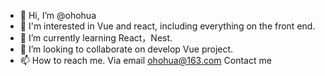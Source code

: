 - 👋 Hi, I’m @ohohua
- 👀 I'm interested in Vue and react, including everything on the front end.
- 🌱 I’m currently learning React，Nest.
- 💞️ I’m looking to collaborate on develop Vue project.
- 📫 How to reach me. Via email ohohua@163.com Contact me

<!---
ohohua/ohohua is a ✨ special ✨ repository because its `README.md` (this file) appears on your GitHub profile.
You can click the Preview link to take a look at your changes.
--->
